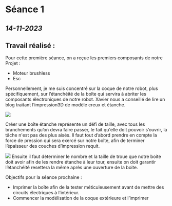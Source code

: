 # **Séance 1**
## *14-11-2023* 
## Travail réalisé : 
 
Pour cette première séance, on a reçue les premiers composants de notre Projet : 
-	Moteur brushless 
-	Esc 

Personnellement, je me suis concentré sur la coque de notre robot, plus spécifiquement, sur l’étanchéité de la boîte qui servira à abriter les composants électroniques de notre robot. 
Xavier nous a conseillé de lire un blog traitant l’impression3D de modèle creux et étanche.

![](https://blog.prusa3d.com/wp-content/uploads/2021/07/DSC_6449-1-1024x576.jpg)



Créer une boîte étanche représente un défi de taille, avec tous les branchements qu’on devra faire passer, le fait qu'elle doit pouvoir s’ouvrir, la tâche n'est pas des plus aisés.
Il faut tout d’abord prendre en compte la force de pression qui sera exercé sur notre boîte, afin de terminer l’épaisseur des couches d’impression requit. 

![](https://blog.prusa3d.com/wp-content/uploads/2021/07/P7200021-1024x683.jpg)
Ensuite il faut déterminer le nombre et la taille de troue que notre boite doit avoir afin de les rendre étanche à leur tour, ensuite on doit garantir l’étanchéité resettera la même après une ouverture de la boite.

Objectifs pour la séance prochaine : 
-	Imprimer la boîte afin de la tester méticuleusement avant de mettre des circuits électriques à l’intérieur.
-	Commencer la modélisation de la coque extérieure et l’imprimer
